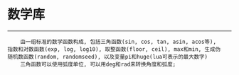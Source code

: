 # **数学库** #
***

        由一组标准的数学函数构成, 包括三角函数(sin, cos, tan, asin, acos等),
    指数和对数函数(exp, log, log10), 取整函数(floor, ceil), max和min, 生成伪
    随机数函数(random, randomseed), 以及变量pi和huge(lua可表示的最大数字)
        三角函数可以使用弧度单位, 可以用deg和rad来转换角度和弧度;
